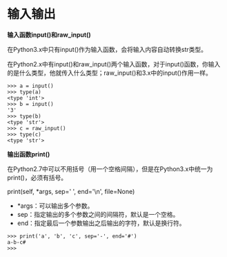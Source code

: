 # 输入输出

**输入函数input\(\)和raw\_input\(\)**

在Python3.x中只有input\(\)作为输入函数，会将输入内容自动转换str类型。

在Python2.x中有input\(\)和raw\_input\(\)两个输入函数，对于input\(\)函数，你输入的是什么类型，他就传入什么类型；raw\_input\(\)和3.x中的input\(\)作用一样。

```text
>>> a = input()
>>> type(a)
<type 'int'>
>>> b = input()
'3'
>>> type(b)
<type 'str'>
>>> c = raw_input()
>>> type(c)
<type 'str'>
```

**输出函数print\(\)**

在Python2.7中可以不用括号（用一个空格间隔），但是在Python3.x中统一为print\(\)，必须有括号。

print\(self, \*args, sep=' ', end='\n', file=None\)

* \*args：可以输出多个参数。
* sep：指定输出的多个参数之间的间隔符，默认是一个空格。
* end：指定最后一个参数输出之后输出的字符，默认是换行符。

```text
>>> print('a', 'b', 'c', sep='-', end='#')
a-b-c#
>>>
```



